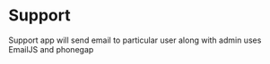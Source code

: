 # Support
Support app will send email to particular user along with admin uses EmailJS and phonegap
